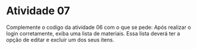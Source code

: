 # Atividade 07

Complemente o codigo da atividade 06 com o que se pede:
Após realizar o login corretamente, exiba uma lista de materiais. Essa lista deverá ter a opção de editar e excluir um dos seus itens.
